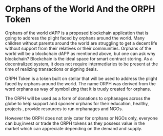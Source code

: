 # Orphans of the World And the ORPH Token

Orphans of the world dAPP is a proposed blockchain application that is going to address the plight faced by orphans around the world. Many children without parents around the world are struggling to get a decent life without support from their relatives or their communities. Orphans of the world will be a blockchain dAPP as mentioned above, but one can ask why blockchain? Blockchain is the ideal space for smart contract storing. As a decentralized system, it does not require intermediaries to be present at the time of realizing transactions or signing deals.

ORPH Token is a token built on stellar that will be used to address the plight faced by orphans around the world. The name ORPH was derived from the word orphans as way of symbolizing that it is truely created for orphans. 

The ORPH will be used as a form of donations to orphanages across the globe to help support and sponser orphans for their education, healthy, projects , provide resources to run orphanages and NGOs. 

However the ORPH does not only cater for orphans or NGOs only, everyone can buy,invest or trade the ORPH tokens as they possess value in the market which can appreciate depending on the demand and supply. 

